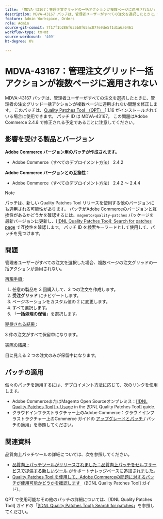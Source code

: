 ```yaml
---
title: 「MDVA-43167：管理注文グリッドの一括アクションが複数ページに適用されない」
description: MDVA-43167 パッチは、管理者ユーザーがすべての注文を選択したときに、管理者の注文グリッド一括アクションが複数ページに適用されない問題を修正します。 このパッチは、[Quality Patches Tool （QPT） ] （https://experienceleague.adobe.com/ja/docs/commerce-knowledge-base/kb/announcements/commerce-announcements/magento-quality-patches-released-new-tool-to-self-serve-quality-patches） 1.1.16 がインストールされている場合に利用できます。 パッチ ID は MDVA-43167。 この問題はAdobe Commerce 2.4.6 で修正される予定であることに注意してください。
feature: Admin Workspace, Orders
role: Admin
source-git-commit: 7f17f1b286f635b8f65ac877e9de5f1d1a6a6461
workflow-type: tm+mt
source-wordcount: '409'
ht-degree: 0%

---
```


# MDVA-43167：管理注文グリッド一括アクションが複数ページに適用されない

MDVA-43167 パッチは、管理者ユーザーがすべての注文を選択したときに、管理者の注文グリッド一括アクションが複数ページに適用されない問題を修正します。 このパッチは、[Quality Patches Tool （QPT） ](https://experienceleague.adobe.com/ja/docs/commerce-knowledge-base/kb/announcements/commerce-announcements/magento-quality-patches-released-new-tool-to-self-serve-quality-patches)1.1.16 がインストールされている場合に使用できます。 パッチ ID は MDVA-43167。 この問題はAdobe Commerce 2.4.6 で修正される予定であることに注意してください。

## 影響を受ける製品とバージョン

**Adobe Commerce バージョン用のパッチが作成されます。**

* Adobe Commerce（すべてのデプロイメント方法） 2.4.2

**Adobe Commerce バージョンとの互換性：**

* Adobe Commerce（すべてのデプロイメント方法） 2.4.2 ～ 2.4.4

>[!NOTE]
>
>パッチは、新しい Quality Patches Tool リリースを使用する他のバージョンにも適用される可能性があります。 パッチがAdobe Commerceのバージョンと互換性があるかどうかを確認するには、`magento/quality-patches` パッケージを最新バージョンに更新し、[[!DNL Quality Patches Tool]: Search for patches page](https://experienceleague.adobe.com/ja/docs/commerce-knowledge-base/kb/announcements/commerce-announcements/magento-quality-patches-released-new-tool-to-self-serve-quality-patches) で互換性を確認します。 パッチ ID を検索キーワードとして使用して、パッチを見つけます。

## 問題

管理者ユーザーがすべての注文を選択した場合、複数ページの注文グリッドの一括アクションが適用されない。

<u> 再現手順 </u>:

1. 任意の製品を 3 回購入して、3 つの注文を作成します。
1. **受注グリッド** にナビゲートします。
1. ページネーションをカスタム値の 2 に変更します。
1. すべて選択します。
1. 「**一括処理の保留**」を選択します。

<u> 期待される結果 </u>:

3 件の注文がすべて保留中になります。

<u> 実際の結果 </u>:

目に見える 2 つの注文のみが保留中になります。

## パッチの適用

個々のパッチを適用するには、デプロイメント方法に応じて、次のリンクを使用します。

* Adobe CommerceまたはMagento Open Sourceオンプレミス：[[!DNL Quality Patches Tool] > Usage](/help/tools/quality-patches-tool/usage.md) in the [!DNL Quality Patches Tool] guide.
* クラウドインフラストラクチャー上のAdobe Commerce：クラウドインフラストラクチャー上のCommerce ガイドの [ アップグレードとパッチ ](https://experienceleague.adobe.com/docs/commerce-cloud-service/user-guide/develop/upgrade/apply-patches.html?lang=ja)/ パッチの適用」を参照してください。

## 関連資料

品質向上パッチツールの詳細については、次を参照してください。

* [ 品質向上パッチツールがリリースされました：品質向上パッチをセルフサービスで提供する新しいツール ](https://experienceleague.adobe.com/ja/docs/commerce-knowledge-base/kb/announcements/commerce-announcements/magento-quality-patches-released-new-tool-to-self-serve-quality-patches) がサポートナレッジベースに追加されました。
* [Quality Patches Tool を使用して、Adobe Commerceの問題に対するパッチが使用可能かどうかを確認します ](/help/tools/quality-patches-tool/patches-available-in-qpt/check-patch-for-magento-issue-with-magento-quality-patches.md) （[!DNL Quality Patches Tool] ガイド）。

QPT で使用可能なその他のパッチの詳細については、[!DNL Quality Patches Tool] ガイドの「[[!DNL Quality Patches Tool]: Search for patches](https://experienceleague.adobe.com/tools/commerce-quality-patches/index.html?lang=ja)」を参照してください。
